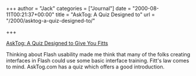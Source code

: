 +++
author = "Jack"
categories = ["Journal"]
date = "2000-08-11T00:21:37+00:00"
title = "AskTog: A Quiz Designed to"
url = "/2000/asktog-a-quiz-designed-to/"

+++

[AskTog: A Quiz Designed to Give You Fitts][1]

Thinking about Flash usability made me think that many of the folks creating interfaces in Flash could use some basic interface training. Fitt's law comes to mind. AskTog.com has a quiz which offers a good introduction.

 [1]: http://www.asktog.com/columns/022DesignedToGiveFitts.html